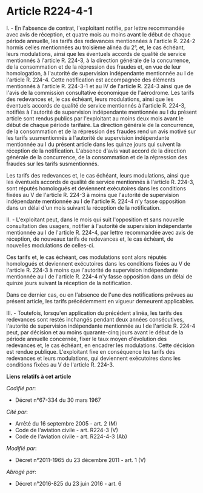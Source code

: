 # Article R224-4-1

I. - En l'absence de contrat, l'exploitant notifie, par lettre recommandée avec avis de réception, et quatre mois au moins
avant le début de chaque période annuelle, les tarifs des redevances mentionnées à l'article R. 224-2 hormis celles
mentionnées au troisième alinéa du 2°, et, le cas échéant, leurs modulations, ainsi que les éventuels accords de qualité de
service mentionnés à l'article R. 224-3, à la direction générale de la concurrence, de la consommation et de la répression
des fraudes et, en vue de leur homologation, à l'autorité de supervision indépendante mentionnée au I de l'article R. 224-4.
Cette notification est accompagnée des éléments mentionnés à l'article R. 224-3-1 et au IV de l'article R. 224-3 ainsi que de
l'avis de la commission consultative économique de l'aérodrome. Les tarifs des redevances et, le cas échéant, leurs
modulations, ainsi que les éventuels accords de qualité de service mentionnés à l'article R. 224-3, notifiés à l'autorité de
supervision indépendante mentionnée au I du présent article sont rendus publics par l'exploitant au moins deux mois avant le
début de chaque période tarifaire. La direction générale de la concurrence, de la consommation et de la répression des
fraudes rend un avis motivé sur les tarifs susmentionnés à l'autorité de supervision indépendante mentionnée au I du présent
article dans les quinze jours qui suivent la réception de la notification. L'absence d'avis vaut accord de la direction
générale de la concurrence, de la consommation et de la répression des fraudes sur les tarifs susmentionnés.

Les tarifs des redevances et, le cas échéant, leurs modulations, ainsi que les éventuels accords de qualité de service
mentionnés à l'article R. 224-3, sont réputés homologués et deviennent exécutoires dans les conditions fixées au V de
l'article R. 224-3 à moins que l'autorité de supervision indépendante mentionnée au I de l'article R. 224-4 n'y fasse
opposition dans un délai d'un mois suivant la réception de la notification.

II. - L'exploitant peut, dans le mois qui suit l'opposition et sans nouvelle consultation des usagers, notifier à l'autorité
de supervision indépendante mentionnée au I de l'article R. 224-4, par lettre recommandée avec avis de réception, de nouveaux
tarifs de redevances et, le cas échéant, de nouvelles modulations de celles-ci.

Ces tarifs et, le cas échéant, ces modulations sont alors réputés homologués et deviennent exécutoires dans les conditions
fixées au V de l'article R. 224-3 à moins que l'autorité de supervision indépendante mentionnée au I de l'article R. 224-4
n'y fasse  opposition dans un délai de quinze jours suivant la réception de la notification.

Dans ce dernier cas, ou en l'absence de l'une des notifications prévues au présent article, les tarifs précédemment en
vigueur demeurent applicables.

III. - Toutefois, lorsqu'en application du précédent alinéa, les tarifs des redevances sont restés inchangés pendant deux
années consécutives, l'autorité de supervision indépendante mentionnée au I de l'article R. 224-4 peut, par décision et au
moins quarante-cinq jours avant le début de la période annuelle concernée, fixer le taux moyen d'évolution des redevances et,
le cas échéant, en encadrer les modulations. Cette décision est rendue publique. L'exploitant fixe en conséquence les tarifs
des redevances et leurs modulations, qui deviennent exécutoires dans les conditions fixées au V de l'article R. 224-3.

**Liens relatifs à cet article**

_Codifié par_:

  - Décret n°67-334 du 30 mars 1967

_Cité par_:

  - Arrêté du 16 septembre 2005 - art. 2 (M)
  - Code de l'aviation civile - art. R224-3 (V)
  - Code de l'aviation civile - art. R224-4-3 (Ab)

_Modifié par_:

  - Décret n°2011-1965 du 23 décembre 2011 - art. 1 (V)

_Abrogé par_:

  - Décret n°2016-825 du 23 juin 2016 - art. 6
